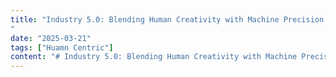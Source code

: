 ```yaml
---
title: "Industry 5.0: Blending Human Creativity with Machine Precision
"
date: "2025-03-21"
tags: ["Huamn Centric"]
content: "# Industry 5.0: Blending Human Creativity with Machine Precision The future of industry isn’t just smarter—it’s more **human**. We’ve spent the last decade hearing about **Industry 4.0**: smart factories, automation, IoT, and artificial intelligence transforming how we make things. But now, there’s a new wave on the horizon—**Industry 5.0**—where human intelligence and machine efficiency unite to create a more meaningful, sustainable, and resilient future. --- ## 🧭 What Is Industry 5.0? **Industry 5.0** is the next step in the industrial revolution, placing **humans back at the center** of innovation. Unlike Industry 4.0, which emphasized automation and minimal human input, Industry 5.0 promotes **collaboration between people and intelligent systems**. In short, it’s not just about doing things faster—it’s about doing them **better**. --- ## 🔍 The Core Pillars of Industry 5.0 ### 1. 🤝 Human-Machine Collaboration Machines handle the repetitive tasks. Humans bring creativity, empathy, and judgment. The result? Innovation with soul. ### 2. 🌍 Sustainability Industry 5.0 encourages circular economy models, green energy use, and reduced environmental impact. ### 3. ⚙️ Resilience Systems must be adaptable to change—whether it’s a global crisis or shifting market needs. ### 4. 🧠 Personalization From healthcare to manufacturing, services and products can now be tailored to the individual. --- ## 🛠️ Industry 5.0 in Action - **Manufacturing**: A factory where robots assemble products, but humans personalize them based on customer requests. - **Healthcare**: AI scans medical records, while doctors focus on patient care and emotional well-being. - **Retail**: AI predicts trends; designers co-create with consumers in real-time. --- ## 📈 Opportunities Ahead ### ✅ Boosted Innovation With machines taking over tedious tasks, people are free to focus on solving complex problems and thinking creatively. ### ✅ Rehumanizing Work Rather than replacing workers, Industry 5.0 **empowers them**. It enhances job satisfaction and engagement. ### ✅ New Business Models Mass customization is now possible—offering unique, scalable products to each individual. --- ## ⚠️ Challenges to Address - **Skill gaps**: Workers will need new training in AI, robotics, and human-machine interaction. - **Ethical AI**: As machines get smarter, ensuring fairness and transparency will be critical. - **Cybersecurity**: More connected systems mean more potential vulnerabilities. --- ## 🧭 Final Thoughts Industry 5.0 is more than just a buzzword—it’s a **philosophy shift**. It recognizes that the most powerful innovations happen when **technology amplifies human potential**, not replaces it. We’re entering an era where **compassion, creativity, and community** will define industrial progress as much as code and circuits. The companies that thrive will be the ones that balance **automation with empathy**, and **productivity with purpose**. --- *Are you ready to build a future where humans and machines thrive together?* *Welcome to Industry 5.0.* --- *Written by [Your Name], exploring the future of innovation at the intersection of humanity and technology.* The future of industry isn’t just smarter—it’s more..."
---
```

